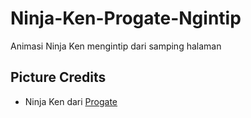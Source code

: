 # Ninja-Ken-Progate-Ngintip
Animasi Ninja Ken mengintip dari samping halaman

## Picture Credits
 * Ninja Ken dari [Progate](https://progate.com)
